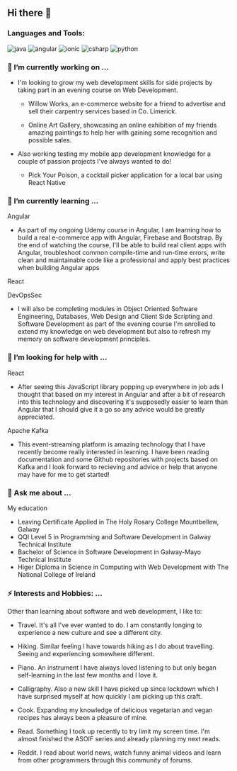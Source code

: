 ## Hi there 👋

### Languages and Tools:
![java](https://icon-icons.com/icons2/159/PNG/32/java_22523.png)
![angular](https://icon-icons.com/icons2/2107/PNG/32/file_type_angular_icon_130754.png)
![ionic](https://icon-icons.com/icons2/2107/PNG/32/file_type_ionic_icon_130522.png)
![csharp](https://icon-icons.com/icons2/2415/PNG/32/csharp_plain_logo_icon_146577.png)
![python](https://icon-icons.com/icons2/112/PNG/32/python_18894.png)

### 🔭 I’m currently working on ...

- I'm looking to grow my web development skills for side projects by taking part in an evening course on Web Development.

  - Willow Works, an e-commerce website for a friend to advertise and sell their carpentry services based in Co. Limerick.
  
  - Online Art Gallery, showcasing an online exhibition of my friends amazing paintings to help her with gaining some recognition and possible sales.

- Also working testing my mobile app development knowledge for a couple of passion projects I've always wanted to do! 

   - Pick Your Poison, a cocktail picker application for a local bar using React Native

### 🌱 I’m currently learning ...

Angular

  - As part of my ongoing Udemy course in Angular, I am learning how to build a real e-commerce app with Angular, Firebase and Bootstrap. By the end of watching     the course, I'll be able to build real client apps with Angular, troubleshoot common compile-time and run-time errors, write clean and maintainable code like a professional and apply best practices when building Angular apps 

React

DevOpsSec

  - I will also be completing modules in Object Oriented Software Engineering, Databases, Web Design and Client Side Scripting and Software Development as part of the evening course I'm enrolled to extend my knowledge on web development but also to refresh my memory on software development principles. 


### 🤔 I’m looking for help with ...

React

  - After seeing this JavaScript library popping up everywhere in job ads I thought that based on my interest in Angular and after a bit of research into this technology and discovering it's supposedly easier to learn than Angular that I should give it a go so any advice would be greatly appreciated.   

Apache Kafka

  - This event-streaming platform is amazing technology that I have recently become really interested in learning. I have been reading documentation and some Github repositories with projects based on Kafka and I look forward to recieving and advice or help that anyone may have for me to get started!

   
### 💬 Ask me about ...

My education 
  - Leaving Certificate Applied in The Holy Rosary College Mountbellew, Galway 
  - QQI Level 5 in Programming and Software Development in Galway Technical Institute 
  - Bachelor of Science in Software Development in Galway-Mayo Technical Institute
  - Higer Diploma in Science in Computing with Web Development with The National College of Ireland

### ⚡ Interests and Hobbies: ...

Other than learning about software and web development, I like to: 

  - Travel. It's all I've ever wanted to do. I am constantly longing to experience a new culture and see a different city. 
  
  - Hiking. Similar feeling I have towards hiking as I do about travelling. Seeing and experiencing somewhere different.
  
  - Piano. An instrument I have always loved listening to but only began self-learning in the last few months and I love it.
  
  - Calligraphy. Also a new skill I have picked up since lockdown which I have surprised myself at how quickly I am picking up this craft.
  
  - Cook. Expanding my knowledge of delicious vegetarian and vegan recipes has always been a pleasure of mine. 
  
  - Read. Something I took up recently to try limit my screen time. I'm almost finished the ASOIF series and already planning my next reads. 
  
  - Reddit. I read about world news, watch funny animal videos and learn from other programmers through this community of forums.
